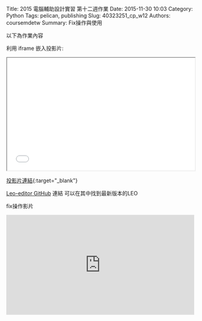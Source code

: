 Title: 2015 電腦輔助設計實習 第十二週作業
Date: 2015-11-30 10:03
Category: Python
Tags: pelican, publishing
Slug: 40323251_cp_w12
Authors: coursemdetw
Summary: Fix操作與使用

以下為作業內容

利用 iframe 嵌入投影片:

<iframe src="simplest12.html" width="500" height="300"></iframe>

[投影片連結](simplest12.html){:target="_blank"}

 <a href="https://github.com/leo-editor/leo-editor">Leo-editor GitHub</a> 連結
可以在其中找到最新版本的LEO

fix操作影片

<p>
<iframe src="https://player.vimeo.com/video/148025820" width="500" height="266" frameborder="0" webkitallowfullscreen mozallowfullscreen allowfullscreen></iframe>  
</p>
